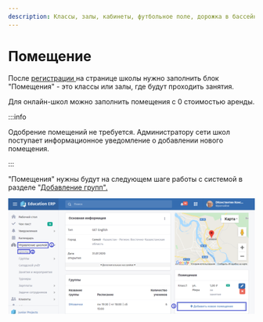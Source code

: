 ```yaml
---
description: Классы, залы, кабинеты, футбольное поле, дорожка в бассейне
---
```


# Помещение

После [регистрации ](registraciya-shkoly.md)на странице школы нужно заполнить блок "Помещения" - это классы или залы, где будут проходить занятия.

Для онлайн-школ можно заполнить помещения с 0 стоимостью аренды.

:::info

Одобрение помещений не требуется. Администратору сети школ поступает информационное уведомление о добавлении нового помещения.

:::

"Помещения" нужны будут на следующем шаге работы с системой в разделе "[Добавление групп".](gruppa/dobavlenie-grupp.md)

![](<../../.gitbook/assets/image (20) (1).png>)
